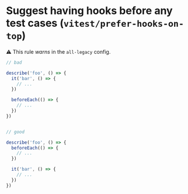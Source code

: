 # Suggest having hooks before any test cases (`vitest/prefer-hooks-on-top`)

⚠️ This rule _warns_ in the `all-legacy` config.

<!-- end auto-generated rule header -->
```ts
// bad

describe('foo', () => {
  it('bar', () => {
	// ...
  })

  beforeEach(() => {
	// ...
  })
})


// good

describe('foo', () => {
  beforeEach(() => {
	// ...
  })

  it('bar', () => {
	// ...
  })
})
```